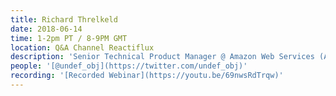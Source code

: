 ```yaml
---
title: Richard Threlkeld
date: 2018-06-14
time: 1-2pm PT / 8-9PM GMT
location: Q&A Channel Reactiflux
description: 'Senior Technical Product Manager @ Amazon Web Services (AWS) | Focusing on developer experience in AWS Mobile (JavaScript, React, React Native, Ionic, GraphQL, Offline and Realtime development). Working on [AWS AppSync](https://aws.amazon.com/appsync/), a GraphQL BaaS. | [GraphQL at scale with AWS @ React Amsterdam](https://www.youtube.com/watch?v=P_mGa91wZ4o&feature=youtu.be)'
people: '[@undef_obj](https://twitter.com/undef_obj)'
recording: '[Recorded Webinar](https://youtu.be/69nwsRdTrqw)'
---
```

